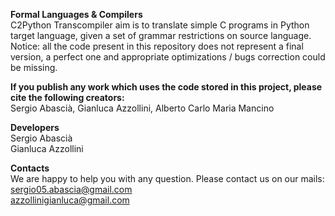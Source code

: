 **Formal Languages & Compilers** <br/> 
C2Python Transcompiler aim is to translate simple C programs in Python target language, given a set of grammar restrictions on source language. <br/>
Notice: all the code present in this repository does not represent a final version, a perfect one  and appropriate optimizations / bugs correction could be missing. <br/>


**If you publish any work which uses the code stored in this project, please cite the following creators:** <br/>
Sergio Abascià, Gianluca Azzollini, Alberto Carlo Maria Mancino

**Developers** <br/>
Sergio Abascià <br/>
Gianluca Azzollini

**Contacts** <br/>
We are happy to help you with any question. Please contact us on our mails: <br/>
sergio05.abascia@gmail.com <br/>
azzollinigianluca@gmail.com <br/>

<br/>
<br/>
